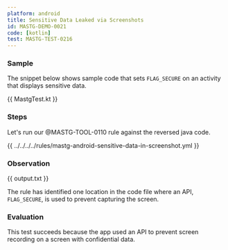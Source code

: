 ```yaml
---
platform: android
title: Sensitive Data Leaked via Screenshots
id: MASTG-DEMO-0021
code: [kotlin]
test: MASTG-TEST-0216
---
```


### Sample

The snippet below shows sample code that sets `FLAG_SECURE` on an activity that displays sensitive data.

{{ MastgTest.kt }}

### Steps

Let's run our @MASTG-TOOL-0110 rule against the reversed java code.

{{ ../../../../rules/mastg-android-sensitive-data-in-screenshot.yml }}

### Observation

{{ output.txt }}

The rule has identified one location in the code file where an API, `FLAG_SECURE`, is used to prevent capturing the screen.

### Evaluation

This test succeeds because the app used an API to prevent screen recording on a screen with confidential data.
